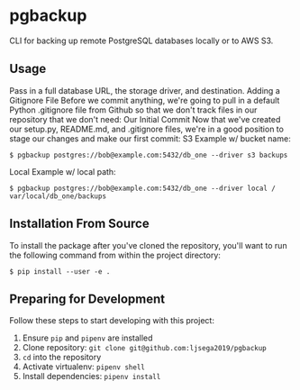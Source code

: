 pgbackup
========
CLI for backing up remote PostgreSQL databases locally or to AWS S3.
## Usage
Pass in a full database URL, the storage driver, and destination.
Adding a Gitignore File
Before we commit anything, we're going to pull in a default Python .gitignore file
from Github so that we don't track files in our repository that we don't need:
Our Initial Commit
Now that we've created our setup.py, README.md, and .gitignore files, we're in a
good position to stage our changes and make our first commit:
S3 Example w/ bucket name:
```
$ pgbackup postgres://bob@example.com:5432/db_one --driver s3 backups
```
Local Example w/ local path:
```
$ pgbackup postgres://bob@example.com:5432/db_one --driver local /
var/local/db_one/backups
```
## Installation From Source
To install the package after you've cloned the repository, you'll
want to run the following command from within the project directory:
```
$ pip install --user -e .
```
## Preparing for Development
Follow these steps to start developing with this project:
1. Ensure `pip` and `pipenv` are installed
2. Clone repository: `git clone git@github.com:ljsega2019/pgbackup`
3. `cd` into the repository
4. Activate virtualenv: `pipenv shell`
5. Install dependencies: `pipenv install`
